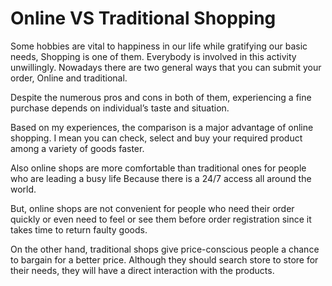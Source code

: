 # Online VS Traditional Shopping

Some hobbies are vital to happiness in our life while gratifying our basic needs, Shopping is one of them. Everybody is involved in this activity unwillingly. Nowadays there are two general ways that you can submit your order, Online and traditional.

Despite the numerous pros and cons in both of them, experiencing a fine purchase depends on individual’s taste and situation.

Based on my experiences, the comparison is a major advantage of online shopping. I mean you can check, select and buy your required product among a variety of goods faster.

Also online shops are more comfortable than traditional ones for people who are leading a busy life Because there is a 24/7 access all around the world.

But, online shops are not convenient for people who need their order quickly or even need to feel or see them before order registration since it takes time to return faulty goods.

On the other hand, traditional shops give price-conscious people a chance to bargain for a better price. Although they should search store to store for their needs, they will have a direct interaction with the products.
